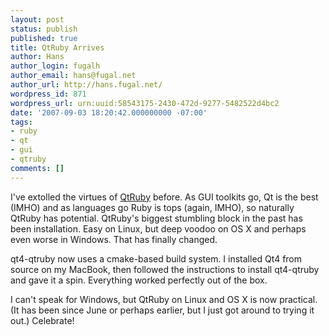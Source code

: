 ```yaml
---
layout: post
status: publish
published: true
title: QtRuby Arrives
author: Hans
author_login: fugalh
author_email: hans@fugal.net
author_url: http://hans.fugal.net/
wordpress_id: 871
wordpress_url: urn:uuid:58543175-2430-472d-9277-5482522d4bc2
date: '2007-09-03 18:20:42.000000000 -07:00'
tags:
- ruby
- qt
- gui
- qtruby
comments: []
---
```

<p>I've extolled the virtues of <a href="http://developer.kde.org/language-bindings/ruby/index.html">QtRuby</a> before. As GUI toolkits go, Qt is the best (IMHO) and as languages go Ruby is tops (again, IMHO), so naturally QtRuby has potential. QtRuby's biggest stumbling block in the past has been installation. Easy on Linux, but deep voodoo on OS X and perhaps even worse in Windows. That has finally changed.</p>

<p>qt4-qtruby now uses a cmake-based build system. I installed Qt4 from source on my MacBook, then followed the instructions to install qt4-qtruby and gave it a spin. Everything worked perfectly out of the box. </p>

<p>I can't speak for Windows, but QtRuby on Linux and OS X is now practical. (It has been since June or perhaps earlier, but I just got around to trying it out.) Celebrate!</p>
